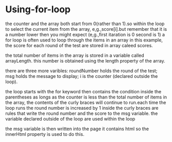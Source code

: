 # Using-for-loop
the counter and the array both start from 0(rather than 1).so within the loop
to select the current item from the array, e,g.,score[i].but remember that it is a number lower then you might expect (e,g.,first itaration is 0 second is 1)
a for loop is often used to loop through the items in an array
in this example, the score for each round of the test are stored in array caleed scores.

the total number of items in the array is stored in a variable called arrayLength. this number is obtained using the length property of the array.

there are three more varibles: roundNumber holds the round of the test; msg holds the message to display; i is the counter 
(declared outside the loop).

the loop starts with the for keyword then contains the condition inside the parentheses
as longs as the counter is less  than the total number of items 
in the array, the contents of the curly braces will continue to run.each time the loop runs the round number is increased by 1 inside the curly braces are rules that write the round number and the score to the msg variable. the variable declared outside of the loop are used within the loop

the msg variable is then written into the page it contains html so the innerHtml property is used to do this.